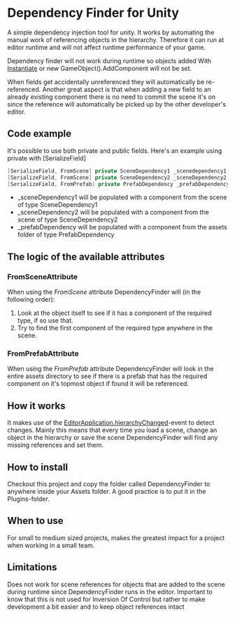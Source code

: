# Dependency Finder for Unity

A simple dependency injection tool for unity. It works by automating the manual work of referencing objects in the hierarchy. Therefore it can run at editor runtime and will not affect runtime performance of your game.

Dependency finder will not work during runtime so objects added With [Instantiate](https://docs.unity3d.com/ScriptReference/Object.Instantiate.html) or new GameObject().AddComponent<YourScript> will not be set.

When fields get accidentally unreferenced they will automatically be re-referenced. Another great aspect is that when adding a new field to an already existing component there is no need to commit the scene it's on since the reference will automatically be picked up by the other developer's editor.

## Code example
It's possible to use both private and public fields. Here's an example using private with [SerializeField]

```csharp
[SerializeField, FromScene] private SceneDependency1 _scenedependency1;
[SerializeField, FromScene] private SceneDependency2 _sceneDependency2;
[SerializeField, FromPrefab] private PrefabDependency _prefabDependency;
```
- _sceneDependency1 will be populated with a component from the scene of type SceneDependency1
- _sceneDependency2 will be populated with a component from the scene of type SceneDependency2
- _prefabDependency will be populated with a component from the assets folder of type PrefabDependency


## The logic of the available attributes

### FromSceneAttribute
When using the *FromScene* attribute DependencyFinder will (in the following order):
1. Look at the object itself to see if it has a component of the required type, if so use that.
2. Try to find the first component of the required type anywhere in the scene.

### FromPrefabAttribute
When using the *FromPrefab* attribute DependencyFinder will look in the entire assets directory to see if there is a prefab that has the required component on it's topmost object if found it will be referenced.

## How it works
It makes use of the [EditorApplication.hierarchyChanged](https://docs.unity3d.com/ScriptReference/EditorApplication-hierarchyChanged.html)-event to detect changes. Mainly this means that every time you load a scene, change an object in the hierarchy or save the scene DependencyFinder will find any missing references and set them. 

## How to install
Checkout this project and copy the folder called DependencyFinder to anywhere inside your Assets folder. A good practice is to put it in the Plugins-folder.

## When to use
For small to medium sized projects, makes the greatest impact for a project when working in a small team.

## Limitations
Does not work for scene references for objects that are added to the scene during runtime since DependencyFinder runs in the editor.
Important to know that this is not used for Inversion Of Control but rather to make development a bit easier and to keep object references intact
